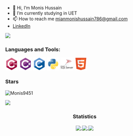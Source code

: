 - 👋 Hi, I’m Monis Hussain
- 🌱 I’m currently studying in UET
- 📫 How to reach me mianmonishussain786@gmail.com
- [LinkedIn](https://www.linkedin.com/in/monis-hussain-2917672aa/)
<div> <a href="https://github.com/Monis9451" target="_blank"><img src="https://img.shields.io/badge/GitHub-100000?style=for-the-badge&logo=github&logoColor=white" target="_blank"></a>
</div><h3 align="left">Languages and Tools:</h3>
<p align="left">
<img src="https://raw.githubusercontent.com/teamedwardforever/Readme-Generator/71f25dd8b98329b168142a6b782a107b75eab178/svg/Skills/Languages/cplusplus-original.svg" alt="CPP" width="40" height="40"/>
<img src="https://raw.githubusercontent.com/teamedwardforever/Readme-Generator/71f25dd8b98329b168142a6b782a107b75eab178/svg/Skills/Languages/csharp-original.svg" alt="Csharp" width="40" height="40"/>
<img src="https://raw.githubusercontent.com/teamedwardforever/Readme-Generator/71f25dd8b98329b168142a6b782a107b75eab178/svg/Skills/Languages/c-original.svg" alt="C" width="40" height="40"/>
<img src="https://raw.githubusercontent.com/teamedwardforever/Readme-Generator/71f25dd8b98329b168142a6b782a107b75eab178/svg/Skills/Languages/python-original.svg" alt="Python" width="40" height="40"/>
<img src="https://raw.githubusercontent.com/teamedwardforever/Readme-Generator/71f25dd8b98329b168142a6b782a107b75eab178/svg/Skills/Database/microsoft-sql-server-logo.svg" alt="Microsoft Sql Server" width="40" height="40"/>
<img src="https://raw.githubusercontent.com/devicons/devicon/master/icons/html5/html5-original.svg" alt="HTML" width="40" height="40"/>
</p>

<h3 align="left">Stars</h3>

<p><img align="center" height="180em" src="https://github-readme-streak-stats.herokuapp.com/?user=Monis9451&theme=" alt="Monis9451" /></p>

<img src="https://user-images.githubusercontent.com/73097560/115834477-dbab4500-a447-11eb-908a-139a6edaec5c.gif"><h3 align="center">Statistics</h3>
<div align="center">
<a href="https://github.com/Monis9451">
<img align="center" src="http://github-profile-summary-cards.vercel.app/api/cards/stats?username=Monis9451&theme=2077" height="180em" />
<img align="center" src="http://github-profile-summary-cards.vercel.app/api/cards/most-commit-language?username=Monis9451&theme=2077" height="180em" />

<img align="center" src="http://github-profile-summary-cards.vercel.app/api/cards/profile-details?username=Monis9451&theme=2077" height="180em" />
</div>
<p align="center" dir="auto"> <br>
